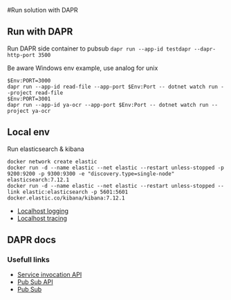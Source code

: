 ﻿#Run solution with DAPR

## Run with DAPR

Run DAPR side container to pubsub
`dapr run --app-id testdapr --dapr-http-port 3500`

Be aware Windows env example, use analog for unix

```
$Env:PORT=3000
dapr run --app-id read-file --app-port $Env:Port -- dotnet watch run --project read-file
$Env:PORT=3001
dapr run --app-id ya-ocr --app-port $Env:Port -- dotnet watch run --project ya-ocr
```

## Local env

Run elasticsearch & kibana

```
docker network create elastic
docker run -d --name elastic --net elastic --restart unless-stopped -p 9200:9200 -p 9300:9300 -e "discovery.type=single-node" elasticsearch:7.12.1
docker run -d --name elastic --net elastic --restart unless-stopped --link elastic:elasticsearch -p 5601:5601 docker.elastic.co/kibana/kibana:7.12.1
```

+ [Localhost logging](http://localhost:5601/)
+ [Localhost tracing](http://localhost:9411/)

## DAPR docs

### Usefull links

+ [Service invocation API](https://docs.dapr.io/reference/api/service_invocation_api/)
+ [Pub Sub API](https://docs.dapr.io/reference/api/pubsub_api/)
+ [Pub Sub](https://docs.dapr.io/developing-applications/building-blocks/pubsub/howto-publish-subscribe/)

